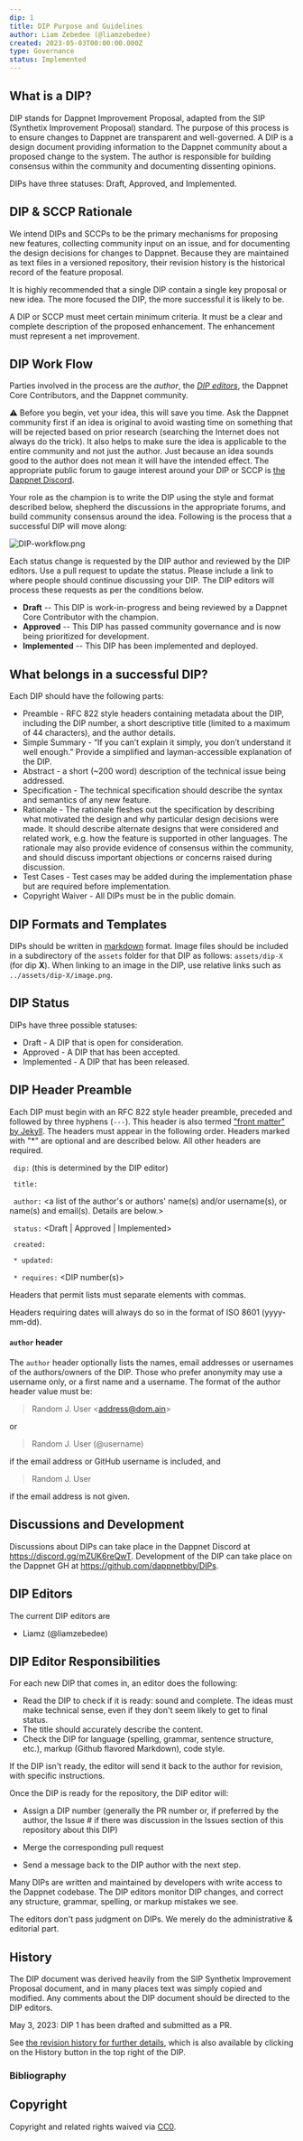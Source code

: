 ```yaml
---
dip: 1
title: DIP Purpose and Guidelines
author: Liam Zebedee (@liamzebedee)
created: 2023-05-03T00:00:00.000Z
type: Governance
status: Implemented
---
```


## What is a DIP?

DIP stands for Dappnet Improvement Proposal, adapted from the SIP (Synthetix Improvement Proposal) standard. The purpose of this process is to ensure changes to Dappnet are transparent and well-governed. A DIP is a design document providing information to the Dappnet community about a proposed change to the system. The author is responsible for building consensus within the community and documenting dissenting opinions.

DIPs have three statuses: Draft, Approved, and Implemented.

## DIP & SCCP Rationale

We intend DIPs and SCCPs to be the primary mechanisms for proposing new features, collecting community input on an issue, and for documenting the design decisions for changes to Dappnet. Because they are maintained as text files in a versioned repository, their revision history is the historical record of the feature proposal.

It is highly recommended that a single DIP contain a single key proposal or new idea. The more focused the DIP, the more successful it is likely to be.

A DIP or SCCP must meet certain minimum criteria. It must be a clear and complete description of the proposed enhancement. The enhancement must represent a net improvement.

## DIP Work Flow

Parties involved in the process are the _author_, the [_DIP editors_](#dip-editors), the Dappnet Core Contributors, and the Dappnet community.

:warning: Before you begin, vet your idea, this will save you time. Ask the Dappnet community first if an idea is original to avoid wasting time on something that will be rejected based on prior research (searching the Internet does not always do the trick). It also helps to make sure the idea is applicable to the entire community and not just the author. Just because an idea sounds good to the author does not mean it will have the intended effect. The appropriate public forum to gauge interest around your DIP or SCCP is [the Dappnet Discord](https://discord.gg/mZUK6reQwT).

Your role as the champion is to write the DIP using the style and format described below, shepherd the discussions in the appropriate forums, and build community consensus around the idea. Following is the process that a successful DIP will move along:

![DIP-workflow.png](https://github.com/dappnetbby/DIPs/blob/main/assets/dip-workflow.png)

Each status change is requested by the DIP author and reviewed by the DIP editors. Use a pull request to update the status. Please include a link to where people should continue discussing your DIP. The DIP editors will process these requests as per the conditions below.

- **Draft** -- This DIP is work-in-progress and being reviewed by a Dappnet Core Contributor with the champion.
- **Approved** -- This DIP has passed community governance and is now being prioritized for development.
- **Implemented** -- This DIP has been implemented and deployed.

## What belongs in a successful DIP?

Each DIP should have the following parts:

- Preamble - RFC 822 style headers containing metadata about the DIP, including the DIP number, a short descriptive title (limited to a maximum of 44 characters), and the author details.
- Simple Summary - “If you can’t explain it simply, you don’t understand it well enough.” Provide a simplified and layman-accessible explanation of the DIP.
- Abstract - a short (~200 word) description of the technical issue being addressed.
- Specification - The technical specification should describe the syntax and semantics of any new feature.
- Rationale - The rationale fleshes out the specification by describing what motivated the design and why particular design decisions were made. It should describe alternate designs that were considered and related work, e.g. how the feature is supported in other languages. The rationale may also provide evidence of consensus within the community, and should discuss important objections or concerns raised during discussion.
- Test Cases - Test cases may be added during the implementation phase but are required before implementation.
- Copyright Waiver - All DIPs must be in the public domain.

## DIP Formats and Templates

DIPs should be written in [markdown] format.
Image files should be included in a subdirectory of the `assets` folder for that DIP as follows: `assets/dip-X` (for dip **X**). When linking to an image in the DIP, use relative links such as `../assets/dip-X/image.png`.

## DIP Status

DIPs have three possible statuses:

- Draft - A DIP that is open for consideration.
- Approved - A DIP that has been accepted.
- Implemented - A DIP that has been released.

## DIP Header Preamble

Each DIP must begin with an RFC 822 style header preamble, preceded and followed by three hyphens (`---`). This header is also termed ["front matter" by Jekyll](https://jekyllrb.com/docs/front-matter/). The headers must appear in the following order. Headers marked with "\*" are optional and are described below. All other headers are required.

` dip:` <DIP number> (this is determined by the DIP editor)

` title:` <DIP title>

` author:` <a list of the author's or authors' name(s) and/or username(s), or name(s) and email(s). Details are below.>

` status:` <Draft \| Approved \| Implemented>

` created:` <date created on>

` * updated:` <comma separated list of dates>

` * requires:` <DIP number(s)>

Headers that permit lists must separate elements with commas.

Headers requiring dates will always do so in the format of ISO 8601 (yyyy-mm-dd).

#### `author` header

The `author` header optionally lists the names, email addresses or usernames of the authors/owners of the DIP. Those who prefer anonymity may use a username only, or a first name and a username. The format of the author header value must be:

> Random J. User &lt;address@dom.ain&gt;

or

> Random J. User (@username)

if the email address or GitHub username is included, and

> Random J. User

if the email address is not given.

## Discussions and Development

Discussions about DIPs can take place in the Dappnet Discord at https://discord.gg/mZUK6reQwT. Development of the DIP can take place on the Dappnet GH at https://github.com/dappnetbby/DIPs.

## DIP Editors

The current DIP editors are

 * Liamz (@liamzebedee)

## DIP Editor Responsibilities

For each new DIP that comes in, an editor does the following:

- Read the DIP to check if it is ready: sound and complete. The ideas must make technical sense, even if they don't seem likely to get to final status.
- The title should accurately describe the content.
- Check the DIP for language (spelling, grammar, sentence structure, etc.), markup (Github flavored Markdown), code style.

If the DIP isn't ready, the editor will send it back to the author for revision, with specific instructions.

Once the DIP is ready for the repository, the DIP editor will:

- Assign a DIP number (generally the PR number or, if preferred by the author, the Issue # if there was discussion in the Issues section of this repository about this DIP)

- Merge the corresponding pull request

- Send a message back to the DIP author with the next step.

Many DIPs are written and maintained by developers with write access to the Dappnet codebase. The DIP editors monitor DIP changes, and correct any structure, grammar, spelling, or markup mistakes we see.

The editors don't pass judgment on DIPs. We merely do the administrative & editorial part.

## History

The DIP document was derived heavily from the SIP Synthetix Improvement Proposal document, and in many places text was simply copied and modified. Any comments about the DIP document should be directed to the DIP editors. 

May 3, 2023: DIP 1 has been drafted and submitted as a PR.

See [the revision history for further details](https://github.com/dappnetbby/DIPs), which is also available by clicking on the History button in the top right of the DIP.

### Bibliography

[Dappnet Discord]: https://discord.gg/mZUK6reQwT
[Dappnet GH]: https://github.com/dappnetbby/
[pull request]: https://github.com/dappnetbby/dappnet/pulls
[markdown]: https://github.com/adam-p/markdown-here/wiki/Markdown-Cheatsheet
[bitcoin's bip-0001]: https://github.com/bitcoin/bips
[python's pep-0001]: https://www.python.org/dev/peps/

## Copyright

Copyright and related rights waived via [CC0](https://creativecommons.org/publicdomain/zero/1.0/).
